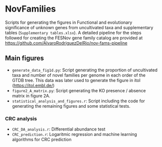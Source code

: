# NovFamilies
Scripts for generating the figures in Functional and evolutionary significance of unknown genes from uncultivated taxa and supplementary tables (``Supplementary tables.xlsx``).  A detailed pipeline for the steps followed for creating the FESNov gene family catalog are provided at https://github.com/AlvaroRodriguezDelRio/nov-fams-pipeline 

## Main figures

- ``generate_data_fig1d.py``: Script generating the proportion of uncultivated taxa and number of novel families per genome in each order of the GTDB tree. This data was later used to generate the figure in itol (https://itol.embl.de/) 
- ``figure2_A_matrix.py``: Script generating the KO presence / absence matrix in figure 2A.
- ``statistical_analysis_and_figures.r``: Script including the code for generating the remaining figures and some statistical tests. 

### CRC analysis

- ``CRC_DA_analysis.r``: Differential abundance test
- ``CRC_prediction.r``: Logaritmic regression and machine learning algorithms for CRC prediction

